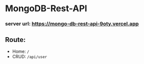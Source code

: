 # MongoDB-Rest-API
### server url: https://mongo-db-rest-api-9oty.vercel.app

## Route:
- Home: `/`
- CRUD: `/api/user`
